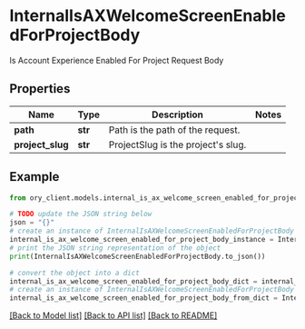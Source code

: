 # InternalIsAXWelcomeScreenEnabledForProjectBody

Is Account Experience Enabled For Project Request Body

## Properties

Name | Type | Description | Notes
------------ | ------------- | ------------- | -------------
**path** | **str** | Path is the path of the request. | 
**project_slug** | **str** | ProjectSlug is the project&#39;s slug. | 

## Example

```python
from ory_client.models.internal_is_ax_welcome_screen_enabled_for_project_body import InternalIsAXWelcomeScreenEnabledForProjectBody

# TODO update the JSON string below
json = "{}"
# create an instance of InternalIsAXWelcomeScreenEnabledForProjectBody from a JSON string
internal_is_ax_welcome_screen_enabled_for_project_body_instance = InternalIsAXWelcomeScreenEnabledForProjectBody.from_json(json)
# print the JSON string representation of the object
print(InternalIsAXWelcomeScreenEnabledForProjectBody.to_json())

# convert the object into a dict
internal_is_ax_welcome_screen_enabled_for_project_body_dict = internal_is_ax_welcome_screen_enabled_for_project_body_instance.to_dict()
# create an instance of InternalIsAXWelcomeScreenEnabledForProjectBody from a dict
internal_is_ax_welcome_screen_enabled_for_project_body_from_dict = InternalIsAXWelcomeScreenEnabledForProjectBody.from_dict(internal_is_ax_welcome_screen_enabled_for_project_body_dict)
```
[[Back to Model list]](../README.md#documentation-for-models) [[Back to API list]](../README.md#documentation-for-api-endpoints) [[Back to README]](../README.md)


